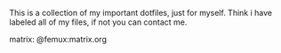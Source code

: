 This is a collection of my important dotfiles, just for myself. Think i have labeled all of my files, if not you can contact me. 


matrix:
  @femux:matrix.org
